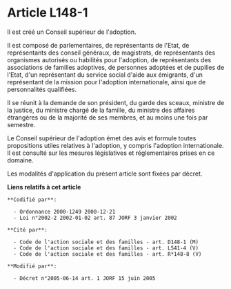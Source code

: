 # Article L148-1

Il est créé un Conseil supérieur de l'adoption.

Il est composé de parlementaires, de représentants de l'Etat, de représentants des conseil généraux, de magistrats, de
représentants des organismes autorisés ou habilités pour l'adoption, de représentants des associations de familles adoptives,
de personnes adoptées et de pupilles de l'Etat, d'un représentant du service social d'aide aux émigrants, d'un représentant
de la mission pour l'adoption internationale, ainsi que de personnalités qualifiées.

Il se réunit à la demande de son président, du garde des sceaux, ministre de la justice, du ministre chargé de la famille, du
ministre des affaires étrangères ou de la majorité de ses membres, et au moins une fois par semestre.

Le Conseil supérieur de l'adoption émet des avis et formule toutes propositions utiles relatives à l'adoption, y compris
l'adoption internationale. Il est consulté sur les mesures législatives et réglementaires prises en ce domaine.

Les modalités d'application du présent article sont fixées par décret.

**Liens relatifs à cet article**

	**Codifié par**:

	  - Ordonnance 2000-1249 2000-12-21
	  - Loi n°2002-2 2002-01-02 art. 87 JORF 3 janvier 2002

	**Cité par**:

	  - Code de l'action sociale et des familles - art. D148-1 (M)
	  - Code de l'action sociale et des familles - art. L541-4 (V)
	  - Code de l'action sociale et des familles - art. R*148-8 (V)

	**Modifié par**:

	  - Décret n°2005-06-14 art. 1 JORF 15 juin 2005
